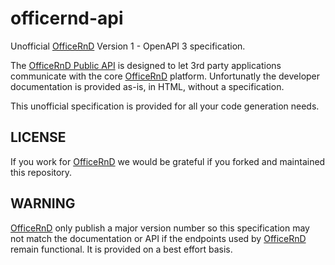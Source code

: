 # officernd-api

Unofficial [OfficeRnD](https://officernd.com) Version 1 - OpenAPI 3 specification.

The [OfficeRnD Public API](https://developer.officernd.com) is designed to let 3rd party applications communicate
with the core [OfficeRnD](https://officernd.com) platform. Unfortunatly the developer documentation is provided
as-is, in HTML, without a specification.

This unofficial specification is provided for all your code generation needs.

## LICENSE

If you work for [OfficeRnD](https://officernd.com) we would be grateful if you forked and maintained this repository.

## WARNING

[OfficeRnD](https://officernd.com) only publish a major version number so this specification may not match the documentation
or API if the endpoints used by [OfficeRnD](https://techspace.co) remain functional. It is provided on a best effort
basis.
